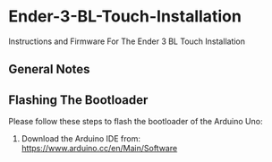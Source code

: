 # Ender-3-BL-Touch-Installation
Instructions and Firmware For The Ender 3 BL Touch Installation

## General Notes

## Flashing The Bootloader 

Please follow these steps to flash the bootloader of the Arduino Uno: 

1) Download the Arduino IDE from: https://www.arduino.cc/en/Main/Software

